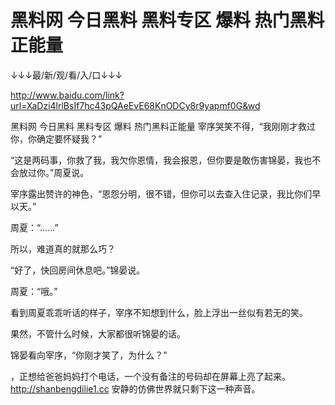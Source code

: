 # 黑料网 今日黑料  黑料专区 爆料 热门黑料正能量

↓↓↓最/新/观/看/入/口↓↓↓

http://www.baidu.com/link?url=XaDzi4lrlBsIf7hc43pQAeEvE68KnODCy8r9yapmf0G&wd

黑料网 今日黑料  黑料专区 爆料 热门黑料正能量
宰序哭笑不得，“我刚刚才救过你，你确定要怀疑我？”

“这是两码事，你救了我，我欠你恩情，我会报恩，但你要是敢伤害锦晏，我也不会放过你。”周夏说。

宰序露出赞许的神色，“恩怨分明，很不错，但你可以去查入住记录，我比你们早以天。”

周夏：“……”

所以，难道真的就那么巧？

“好了，快回房间休息吧。”锦晏说。

周夏：“哦。”

看到周夏乖乖听话的样子，宰序不知想到什么，脸上浮出一丝似有若无的笑。

果然，不管什么时候，大家都很听锦晏的话。

锦晏看向宰序，“你刚才笑了，为什么？”

，正想给爸爸妈妈打个电话，一个没有备注的号码却在屏幕上亮了起来。
http://shanbengdilie1.cc
安静的仿佛世界就只剩下这一种声音。
